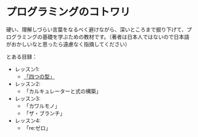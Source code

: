 
# プログラミングのコトワリ

硬い、理解しづらい言葉をなるべく避けながら、深いところまで掘り下げて、プログラミングの基礎を学ぶための教材です。（著者は日本人ではないので日本語がおかしいなと思ったら遠慮なく指摘してください）

とある目録：

- レッスン1: 
  - [「四つの型」](/japanese/lesson1/1_四つの型.md)
- レッスン2:
  - 「カルキュレーターと式の構築」
- レッスン3:
  - 「カワルモノ」
  - 「ザ・ブランチ」
- レッスン4:
  - 「re:ゼロ」